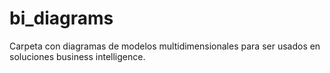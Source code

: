 # bi_diagrams
Carpeta con diagramas de modelos multidimensionales para ser usados en soluciones business intelligence.
